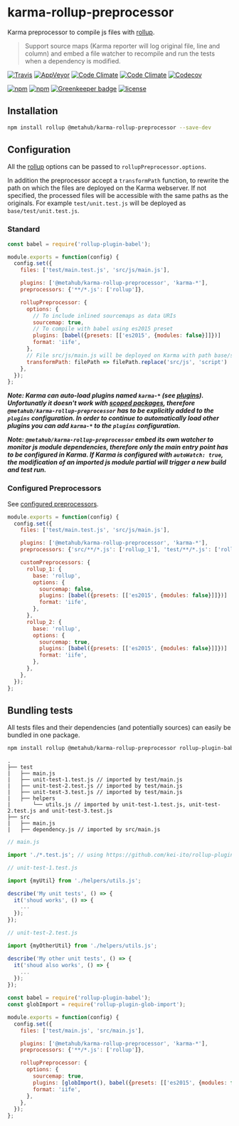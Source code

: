 # **karma-rollup-preprocessor**

Karma preprocessor to compile js files with [rollup](https://github.com/rollup/rollup).

> Support source maps (Karma reporter will log original file, line and column) and embed a file watcher to recompile and run the tests when a dependency is modified.

[![Travis](https://img.shields.io/travis/vanduynslagerp/karma-rollup-preprocessor.svg)](https://travis-ci.org/vanduynslagerp/karma-rollup-preprocessor)
[![AppVeyor](https://img.shields.io/appveyor/ci/vanduynslagerp/karma-rollup-preprocessor.svg)](https://ci.appveyor.com/project/vanduynslagerp/karma-rollup-preprocessor)
[![Code Climate](https://img.shields.io/codeclimate/github/vanduynslagerp/karma-rollup-preprocessor.svg)](https://codeclimate.com/github/vanduynslagerp/karma-rollup-preprocessor)
[![Code Climate](https://img.shields.io/codeclimate/issues/github/vanduynslagerp/karma-rollup-preprocessor.svg)](https://codeclimate.com/github/vanduynslagerp/karma-rollup-preprocessor/issues)
[![Codecov](https://img.shields.io/codecov/c/github/vanduynslagerp/karma-rollup-preprocessor.svg)](https://codecov.io/gh/vanduynslagerp/karma-rollup-preprocessor)

[![npm](https://img.shields.io/npm/v/@metahub/karma-rollup-preprocessor.svg)](https://www.npmjs.com/package/@metahub/karma-rollup-preprocessor)
[![npm](https://img.shields.io/npm/dt/@metahub/karma-rollup-preprocessor.svg)](https://www.npmjs.com/package/@metahub/karma-rollup-preprocessor)
[![Greenkeeper badge](https://badges.greenkeeper.io/vanduynslagerp/karma-rollup-preprocessor.svg)](https://greenkeeper.io/)
[![license](https://img.shields.io/github/license/vanduynslagerp/karma-rollup-preprocessor.svg)](https://github.com/vanduynslagerp/karma-rollup-preprocessor/blob/master/LICENSE)

## Installation

```bash
npm install rollup @metahub/karma-rollup-preprocessor --save-dev
```

## Configuration

All the [rollup](https://github.com/rollup/rollup) options can be passed to `rollupPreprocessor.options`.

In addition the preprocessor accept a `transformPath` function, to rewrite the path on which the files are deployed on the Karma webserver. If not specified, the processed files will be accessible with the same paths as the originals. For example `test/unit.test.js` will be deployed as `base/test/unit.test.js`.

### Standard

```js
const babel = require('rollup-plugin-babel');

module.exports = function(config) {
  config.set({
    files: ['test/main.test.js', 'src/js/main.js'],

    plugins: ['@metahub/karma-rollup-preprocessor', 'karma-*'],
    preprocessors: {'**/*.js': ['rollup']},

    rollupPreprocessor: {
      options: {
        // To include inlined sourcemaps as data URIs
        sourcemap: true,
        // To compile with babel using es2015 preset
        plugins: [babel({presets: [['es2015', {modules: false}]]})]
        format: 'iife',
      },
      // File src/js/main.js will be deployed on Karma with path base/script/main.js
      transformPath: filePath => filePath.replace('src/js', 'script')
    },
  });
};
```
**_Note: Karma can auto-load plugins named `karma-*` (see [plugins](http://karma-runner.github.io/1.0/config/plugins.html)). Unfortunatly it doesn't work with [scoped packages](https://docs.npmjs.com/misc/scope), therefore `@metahub/karma-rollup-preprocessor` has to be explicitly added to the `plugins` configuration. In order to continue to automatically load other plugins you can add `karma-*` to the `plugins` configuration._**

**_Note: `@metahub/karma-rollup-preprocessor` embed its own watcher to monitor js module dependencies, therefore only the main entry point has to be configured in Karma. If Karma is configured with `autoWatch: true`, the modification of an imported js module partial will trigger a new build and test run._**

### Configured Preprocessors
See [configured preprocessors](http://karma-runner.github.io/1.0/config/preprocessors.html).

```js
module.exports = function(config) {
  config.set({
    files: ['test/main.test.js', 'src/js/main.js'],

    plugins: ['@metahub/karma-rollup-preprocessor', 'karma-*'],
    preprocessors: {'src/**/*.js': ['rollup_1'], 'test/**/*.js': ['rollup_2']},

    customPreprocessors: {
      rollup_1: {
        base: 'rollup',
        options: {
          sourcemap: false,
          plugins: [babel({presets: [['es2015', {modules: false}]]})]
          format: 'iife',
        },
      },
      rollup_2: {
        base: 'rollup',
        options: {
          sourcemap: true,
          plugins: [babel({presets: [['es2015', {modules: false}]]})]
          format: 'iife',
        },
      },
    },
  });
};
```

## Bundling tests

All tests files and their dependencies (and potentially sources) can easily be bundled in one package.

```bash
npm install rollup @metahub/karma-rollup-preprocessor rollup-plugin-babel babel-preset-es2015 rollup-plugin-glob-import  --save-dev
```
```
.
├── test
|   ├── main.js
|   ├── unit-test-1.test.js // imported by test/main.js
|   ├── unit-test-2.test.js // imported by test/main.js
|   ├── unit-test-3.test.js // imported by test/main.js
|   ├── helpers
|       └── utils.js // imported by unit-test-1.test.js, unit-test-2.test.js and unit-test-3.test.js
├── src
|   ├── main.js
|   ├── dependency.js // imported by src/main.js
```
```javascript
// main.js

import './*.test.js'; // using https://github.com/kei-ito/rollup-plugin-glob-import

```
```javascript
// unit-test-1.test.js

import {myUtil} from './helpers/utils.js';

describe('My unit tests', () => {
  it('shoud works', () => {
    ...
  });
});
```
```javascript
// unit-test-2.test.js

import {myOtherUtil} from './helpers/utils.js';

describe('My other unit tests', () => {
  it('shoud also works', () => {
    ...
  });
});
```
```js
const babel = require('rollup-plugin-babel');
const globImport = require('rollup-plugin-glob-import');

module.exports = function(config) {
  config.set({
    files: ['test/main.js', 'src/main.js'],

    plugins: ['@metahub/karma-rollup-preprocessor', 'karma-*'],
    preprocessors: {'**/*.js': ['rollup']},

    rollupPreprocessor: {
      options: {
        sourcemap: true,
        plugins: [globImport(), babel({presets: [['es2015', {modules: false}]]})]
        format: 'iife',
      },
    },
  });
};
```
